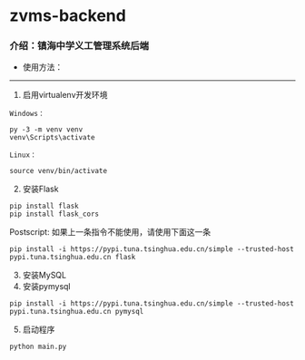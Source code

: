 ﻿# zvms-backend

### 介绍：镇海中学义工管理系统后端

* 使用方法：

-----

1. 启用virtualenv开发环境
```
Windows：

py -3 -m venv venv
venv\Scripts\activate

Linux：

source venv/bin/activate
```
2. 安装Flask
```
pip install flask
pip install flask_cors
```
Postscript: 如果上一条指令不能使用，请使用下面这一条
```
pip install -i https://pypi.tuna.tsinghua.edu.cn/simple --trusted-host pypi.tuna.tsinghua.edu.cn flask
```
3. 安装MySQL
4. 安装pymysql
```
pip install -i https://pypi.tuna.tsinghua.edu.cn/simple --trusted-host pypi.tuna.tsinghua.edu.cn pymysql
```
5. 启动程序
```
python main.py
```